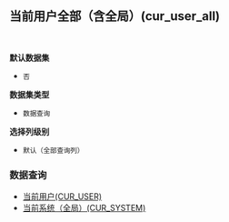 ## 当前用户全部（含全局）(cur_user_all) <!-- {docsify-ignore-all} -->



<br>
<p class="panel-title"><b>默认数据集</b></p>

* `否`

<p class="panel-title"><b>数据集类型</b></p>

* `数据查询`

<p class="panel-title"><b>选择列级别</b></p>

* `默认（全部查询列）`




### 数据查询
  * [当前用户(CUR_USER)](module/ebsx/app_view_theme/query/cur_user)
  * [当前系统（全局）(CUR_SYSTEM)](module/ebsx/app_view_theme/query/cur_system)

